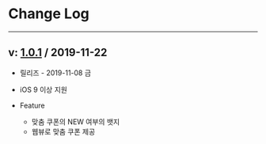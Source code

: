 # Change Log

-------


## v: [1.0.1](https://github.com/nhn/couponad.adnetwork_sdk_ios/releases/tag/1.0.1) / 2019-11-22

* 릴리즈 - 2019-11-08 금
* iOS 9 이상 지원

* Feature 
  * 맞춤 쿠폰의 NEW 여부의 뱃지
  * 웹뷰로 맞춤 쿠폰 제공
